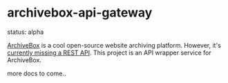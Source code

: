 # archivebox-api-gateway

status: alpha

[ArchiveBox](https://github.com/archivebox/archivebox) is a cool open-source
website archiving platform. However, it's [currently missing a REST
API](https://github.com/ArchiveBox/ArchiveBox/issues/496). This project is an
API wrapper service for ArchiveBox. 

more docs to come..

